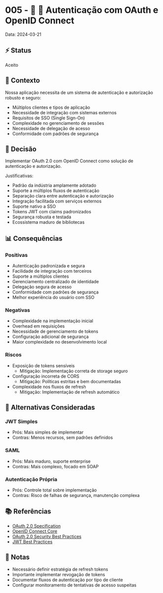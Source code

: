 # 005 - 📝 🔐 Autenticação com OAuth e OpenID Connect

Data: 2024-03-21

## ⚡ Status

Aceito

## 🎯 Contexto

Nossa aplicação necessita de um sistema de autenticação e autorização robusto e seguro:
- Múltiplos clientes e tipos de aplicação
- Necessidade de integração com sistemas externos
- Requisitos de SSO (Single Sign-On)
- Complexidade no gerenciamento de sessões
- Necessidade de delegação de acesso
- Conformidade com padrões de segurança

## 🔨 Decisão

Implementar OAuth 2.0 com OpenID Connect como solução de autenticação e autorização.

Justificativas:
- Padrão da indústria amplamente adotado
- Suporte a múltiplos fluxos de autenticação
- Separação clara entre autenticação e autorização
- Integração facilitada com serviços externos
- Suporte nativo a SSO
- Tokens JWT com claims padronizados
- Segurança robusta e testada
- Ecossistema maduro de bibliotecas

## 📊 Consequências

### Positivas

- Autenticação padronizada e segura
- Facilidade de integração com terceiros
- Suporte a múltiplos clientes
- Gerenciamento centralizado de identidade
- Delegação segura de acesso
- Conformidade com padrões de segurança
- Melhor experiência do usuário com SSO

### Negativas

- Complexidade na implementação inicial
- Overhead em requisições
- Necessidade de gerenciamento de tokens
- Configuração adicional de segurança
- Maior complexidade no desenvolvimento local

### Riscos

- Exposição de tokens sensíveis
  - Mitigação: Implementação correta de storage seguro
- Configuração incorreta de CORS
  - Mitigação: Políticas estritas e bem documentadas
- Complexidade nos fluxos de refresh
  - Mitigação: Implementação de refresh automático

## 🔄 Alternativas Consideradas

### JWT Simples
- Prós: Mais simples de implementar
- Contras: Menos recursos, sem padrões definidos

### SAML
- Prós: Mais maduro, suporte enterprise
- Contras: Mais complexo, focado em SOAP

### Autenticação Própria
- Prós: Controle total sobre implementação
- Contras: Risco de falhas de segurança, manutenção complexa

## 📚 Referências

- [OAuth 2.0 Specification](https://oauth.net/2/)
- [OpenID Connect Core](https://openid.net/specs/openid-connect-core-1_0.html)
- [OAuth 2.0 Security Best Practices](https://oauth.net/2/security-best-practices/)
- [JWT Best Practices](https://datatracker.ietf.org/doc/html/draft-ietf-oauth-jwt-bcp)

## 📝 Notas

- Necessário definir estratégia de refresh tokens
- Importante implementar revogação de tokens
- Documentar fluxos de autenticação por tipo de cliente
- Configurar monitoramento de tentativas de acesso suspeitas 